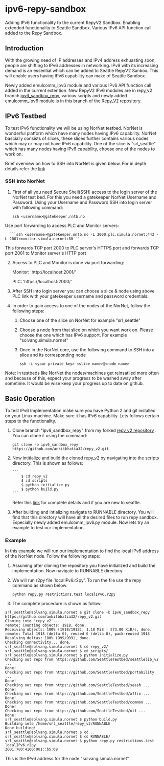 # ipv6-repy-sandbox
Adding IPv6 functionality to the current RepyV2 Sandbox. Enabling extended functionality to Seattle Sandbox. Various IPv6 API function call added to the Repy Sandbox. 

## Introduction
With the growing need of IP addresses and IPv4 address exhuasting soon, people are shifting to IPv6 addresses in networking. IPv6 with its increasing demand is an essential which can be added to Seattle RepyV2 Sanbox. This will enable users having IPv6 capability can make of Seattle Sandbox.

Newly added emulcomm_ipv6 module and various IPv6 API function call added in the current extention. New RepyV2 IPv6 modules are in repy_v2 branch [ipv6_sandbox_repy](https://github.com/ankitbhatia32/repy_v2/tree/ipv6_sandbox_repy), various scripts and newly added emulcomm_ipv6 module is in this branch of the Repy_V2 repository.

## IPv6 Testbed
To test IPv6 functionality we will be using NorNet testbed. NorNet is wonderful platform which have many nodes having IPv6 capability. NorNet bascially consists of slices, these slices further contains various nodes which may or may not have IPv6 capability. One of the slice is "srl_seattle" which has many nodes having IPv6 capability, choose one of the nodes to work on. 

Brief overview on how to SSH into NorNet is given below. For in depth details refer the [link](https://www.simula.no/file/simulasimula2130pdf/download)

### SSH into NorNet
  1. First of all you need Secure Shell(SSH) access to the login server of the NorNet test bed. For this you need a gatekeeper NorNet Username and Password. Using your Username and Password SSH into login server with following command:

      ```ssh <username>@gatekeeper.nntb.no```

  Use port forwarding to access PLC and Monitor servers:

      ```ssh <username>@gatekeeper.nntb.no -L 2000:plc.simula.nornet:443 -L 2001:monitor.simula.nornet:80```

  This forwards TCP port 2000 to PLC server's HTTPS port and forwards TCP port 2001 to Monitor server's HTTP port

  2. Access to PLC and Monitor is done via port forwarding:

      Monitor: 'http://localhost:2001/'

      PLC: 'https://localhost:2000/'

  3. After SSH into login server you can choose a slice & node using above PLC link with your gatekeeper username and password credentials.

  4. In order to gain access to one of the nodes of the NorNet, follow the following steps:

      1. Choose one of the slice on NorNet for example "srl_seattle"
      2. Choose a node from that slice on which you want work on. Please choose the one which has IPv6 support. For example              "solvang.simula.nornet"
      3. Once in the NorNet core, use the following command to SSH into a slice and its corresponding node
    
            ```ssh -i <your private key> <slice name>@<node name>```

Note: In testbeds like NorNet the nodes/machines get reinsatlled more often and because of this, expect your progress to be washed away after sometime. It would be wise keep your progress up to date on github. 

## Basic Operation
To test IPv6 Implementation make sure you have Python 2 and git installed on your Linux machine. Make sure it has IPv6 capability. Lets follows certain steps to the functionality.

  1. Clone branch "ipv6_sandbox_repy" from my forked [repy_v2 repository](https://github.com/ankitbhatia32/repy_v2) . You can clone it   using the command:

      ```git clone -b ipv6_sandbox_repy https://github.com/ankitbhatia32/repy_v2.git```

  2. Now intitialize and build the cloned repy_v2 by navigating into the scripts directory. This is shown as follows:
    
         ``` 
             $ cd repy_v2
             $ cd scripts
             $ python initialize.py
             $ python build.py 
         ```                  
         
     Refer this [link](https://seattle.poly.edu/wiki/RepyV2Tutorial) for complete details and if you are new to seattle.

  3. After building and intializing navigate to RUNNABLE directory. You will find that this directory will have all the desired files to run repy sandbox. Especially newly added emulcomm_ipv6.py module. Now lets try an example to test our implementation.

### Example
In this example we will run our implementation to find the local IPv6 address of the NorNet node. Follow the following steps:
  1. Assuming after cloning the repository you have initialized and build the implementation. Now navigate to RUNNABLE directory. 
  2. We will run r2py file 'localIPv6.r2py'. To run the file use the repy command as shown below:

      ```python repy.py restrictions.test localIPv6.r2py```
      
  3. The complete procedure is shown as follow:

```
srl_seattle@solvang.simula.nornet $ git clone -b ipv6_sandbox_repy https://github.com/ankitbhatia32/repy_v2.git
Cloning into 'repy_v2'...
remote: Counting objects: 1918, done.
Receiving objects: 100% (1918/1918), 1.18 MiB | 273.00 KiB/s, done.
remote: Total 1918 (delta 0), reused 0 (delta 0), pack-reused 1918
Resolving deltas: 100% (999/999), done.
Checking connectivity... done.
srl_seattle@solvang.simula.nornet $ cd repy_v2/
srl_seattle@solvang.simula.nornet $ cd scripts/
srl_seattle@solvang.simula.nornet $ python initialize.py 
Checking out repo from https://github.com/SeattleTestbed/seattlelib_v2 ...
Done!
Checking out repo from https://github.com/SeattleTestbed/portability ...
Done!
Checking out repo from https://github.com/SeattleTestbed/seash ...
Done!
Checking out repo from https://github.com/SeattleTestbed/affix ...
Done!
Checking out repo from https://github.com/SeattleTestbed/common ...
Done!
Checking out repo from https://github.com/SeattleTestbed/utf ...
Done!
srl_seattle@solvang.simula.nornet $ python build.py 
Building into /home/srl_seattle/repy_v2/RUNNABLE
Done building!
srl_seattle@solvang.simula.nornet $ cd ..
srl_seattle@solvang.simula.nornet $ cd RUNNABLE/
srl_seattle@solvang.simula.nornet $ python repy.py restrictions.test localIPv6.r2py 
2001:700:4100:901::b5:69
```
    
This is the IPv6 address for the node "solvang.simula.nornet"





